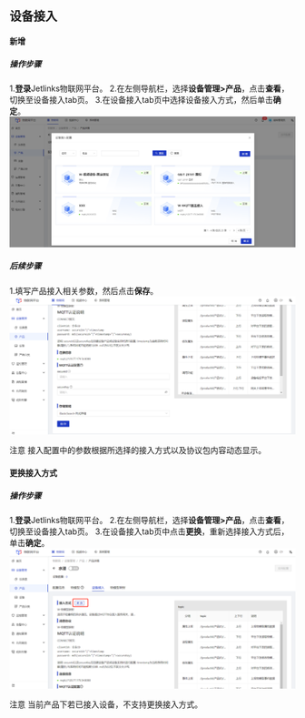 
## 设备接入

<div class='divider'></div>

#### 新增
##### 操作步骤
1.**登录**Jetlinks物联网平台。
2.在左侧导航栏，选择**设备管理>产品**，点击**查看**，切换至设备接入tab页。
3.在设备接入tab页中选择设备接入方式，然后单击**确定**。
![](./img/27.png)

##### 后续步骤
1.填写产品接入相关参数，然后点击**保存**。
![](./img/29.png)
<div class='explanation'>
  <span class='explanation-icon primary-color ring-border'></span>
  <span class='primary-color font-weight'>注意</span>
  接入配置中的参数根据所选择的接入方式以及协议包内容动态显示。
</div>

#### 更换接入方式
##### 操作步骤
1.**登录**Jetlinks物联网平台。
2.在左侧导航栏，选择**设备管理>产品**，点击**查看**，切换至设备接入tab页。
3.在设备接入tab页中点击**更换**，重新选择接入方式后，单击**确定**。
![](./img/28.png)
<div class='explanation'>
  <span class='explanation-icon primary-color ring-border'></span>
  <span class='primary-color font-weight'>注意</span>
  当前产品下若已接入设备，不支持更换接入方式。
</div>







